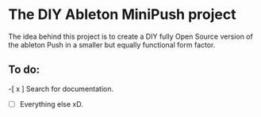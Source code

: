 #   The DIY Ableton MiniPush project

The idea behind this project is to create a DIY fully Open Source version of the ableton Push in a smaller but equally functional form factor.

##  To do:

-[ x ] Search for documentation.
-[  ] Everything else xD.